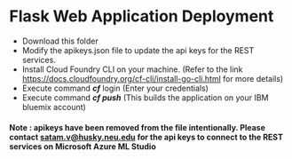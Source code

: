 # Flask Web Application Deployment

* Download this folder
* Modify the apikeys.json file to update the api keys for the REST services.
* Install Cloud Foundry CLI on your machine. (Refer to the link https://docs.cloudfoundry.org/cf-cli/install-go-cli.html for more details)
* Execute command ***cf*** login (Enter your credentials)
* Execute command ***cf push*** (This builds the application on your IBM bluemix account)

#### Note : apikeys have been removed from the file intentionally. Please contact satam.v@husky.neu.edu for the api keys to connect to the REST services on Microsoft Azure ML Studio